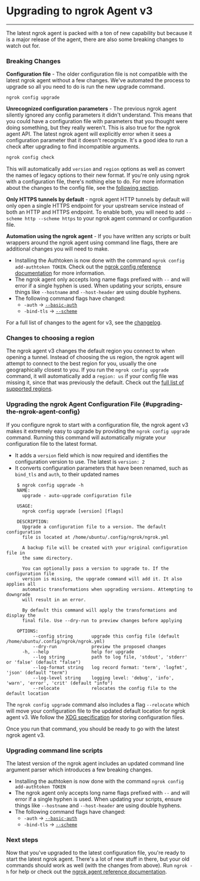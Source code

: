 
# Upgrading to ngrok Agent v3
---------------------------

The latest ngrok agent is packed with a ton of new capability but because it is a major release of the agent, there are also some breaking changes to watch out for.

### Breaking Changes

**Configuration file** - The older configuration file is not compatible with the latest ngrok agent without a few changes. We've automated the process to upgrade so all you need to do is run the new upgrade command.
```
ngrok config upgrade
```

**Unrecognized configuration parameters** - The previous ngrok agent silently ignored any config parameters it didn't understand. This means that you could have a configuration file with parameters that you thought were doing something, but they really weren't. This is also true for the ngrok agent API. The latest ngrok agent will explicitly error when it sees a configuration parameter that it doesn't recognize. It's a good idea to run a check after upgrading to find incompatible arguments.
```bash
ngrok config check
```
This will automatically add `version` and `region` options as well as convert the names of legacy options to their new format. If you're only using ngrok with a configuration file, there's nothing else to do. For more information about the changes to the config file, see the [following section](#upgrading-the-ngrok-agent-config).

**Only HTTPS tunnels by default** - ngrok agent HTTP tunnels by default will only open a single HTTPS endpoint for your upstream service instead of both an HTTP and HTTPS endpoint. To enable both, you will need to add `--scheme http --scheme https` to your ngrok agent command or configuration file.

**Automation using the ngrok agent** - If you have written any scripts or built wrappers around the ngrok agent using command line flags, there are additional changes you will need to make.

*   Installing the Authtoken is now done with the command `ngrok config add-authtoken TOKEN`. Check out the [ngrok config reference documentation](/ngrok-agent/ngrok#ngrok-config) for more information.
*   The ngrok agent only accepts long name flags prefixed with `--` and will error if a single hyphen is used. When updating your scripts, ensure things like `--hostname` and `--host-header` are using double hyphens.
*   The following command flags have changed:
    *   `-auth` -> [`--basic-auth`](/ngrok-agent/ngrok#ngrok-http-flags)
    *   `-bind-tls` -> [`--scheme`](/ngrok-agent/ngrok#ngrok-http-flags)

For a full list of changes to the agent for v3, see the [changelog](/ngrok-agent/changelog).

### Changes to choosing a region

The ngrok agent v3 changes the default region you connect to when opening a tunnel. Instead of choosing the us region, the ngrok agent will attempt to connect to the best region for you, usually the one geographically closest to you. If you run the `ngrok config upgrade` command, it will automatically add a `region: us` if your config file was missing it, since that was previously the default. Check out the [full list of supported regions](/platform/pops#locs).

### Upgrading the ngrok Agent Configuration File {#upgrading-the-ngrok-agent-config}

If you configure ngrok to start with a configuration file, the ngrok agent v3 makes it extremely easy to upgrade by providing the `ngrok config upgrade` command. Running this command will automatically migrate your configuration file to the latest format.

*   It adds a `version` field which is now required and identifies the configuration version to use. The latest is `version: 2`
*   It converts configuration parameters that have been renamed, such as `bind_tls` and `auth`, to their updated names
```
    $ ngrok config upgrade -h
    NAME: 
      upgrade - auto-upgrade configuration file
    
    USAGE:
      ngrok config upgrade [version] [flags]
    
    DESCRIPTION: 
      Upgrade a configuration file to a version. The default configuration 
      file is located at /home/ubuntu/.config/ngrok/ngrok.yml
    
      A backup file will be created with your original configuration file in
      the same directory.
    
      You can optionally pass a version to upgrade to. If the configuration file
      version is missing, the upgrade command will add it. It also applies all
      automatic transformations when upgrading versions. Attempting to downgrade
      will result in an error.
    
      By default this command will apply the transformations and display the
      final file. Use --dry-run to preview changes before applying
    
    OPTIONS:
          --config string       upgrade this config file (default /home/ubuntu/.config/ngrok/ngrok.yml)
          --dry-run             preview the proposed changes
      -h, --help                help for upgrade
          --log string          path to log file, 'stdout', 'stderr' or 'false' (default "false")
          --log-format string   log record format: 'term', 'logfmt', 'json' (default "term")
          --log-level string    logging level: 'debug', 'info', 'warn', 'error', 'crit' (default "info")
          --relocate            relocates the config file to the default location
```
The `ngrok config upgrade` command also includes a flag `--relocate` which will move your configuration file to the updated default location for ngrok agent v3. We follow the [XDG specification](https://wiki.archlinux.org/title/XDG_Base_Directory) for storing configuration files.

Once you run that command, you should be ready to go with the latest ngrok agent v3.

### Upgrading command line scripts

The latest version of the ngrok agent includes an updated command line argument parser which introduces a few breaking changes.

*   Installing the authtoken is now done with the command `ngrok config add-authtoken TOKEN`
*   The ngrok agent only accepts long name flags prefixed with `--` and will error if a single hyphen is used. When updating your scripts, ensure things like `--hostname` and `--host-header` are using double hyphens.
*   The following command flags have changed:
    *   `-auth` -> [`--basic-auth`](/ngrok-agent/ngrok#ngrok-http-flags)
    *   `-bind-tls` -> [`--scheme`](/ngrok-agent/ngrok#ngrok-http-flags)

### Next steps

Now that you've upgraded to the latest configuration file, you're ready to start the latest ngrok agent. There's a lot of new stuff in there, but your old commands should work as well (with the changes from above). Run `ngrok -h` for help or check out the [ngrok agent reference documentation](/ngrok-agent).